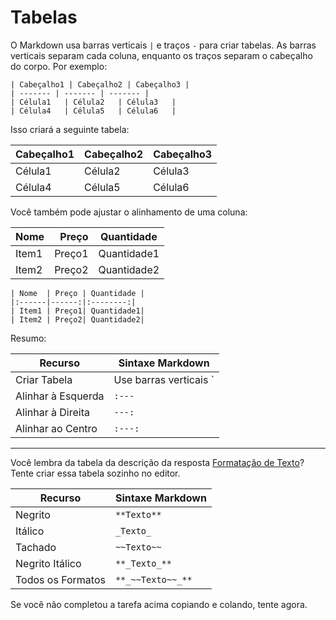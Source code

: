 # Tabelas

O Markdown usa barras verticais `|` e traços `-` para criar tabelas. As barras verticais separam cada coluna, enquanto os traços separam o cabeçalho do corpo. Por exemplo:

```
| Cabeçalho1 | Cabeçalho2 | Cabeçalho3 |
| ------- | ------- | ------- |
| Célula1   | Célula2   | Célula3   |
| Célula4   | Célula5   | Célula6   |
```

Isso criará a seguinte tabela:

| Cabeçalho1 | Cabeçalho2 | Cabeçalho3 |
|---------|---------|---------|
| Célula1   | Célula2   | Célula3   |
| Célula4   | Célula5   | Célula6   |

Você também pode ajustar o alinhamento de uma coluna:

| Nome  | Preço | Quantidade |
|:------|------:|:--------:|
| Item1 | Preço1| Quantidade1|
| Item2 | Preço2| Quantidade2|

```
| Nome  | Preço | Quantidade |
|:------|------:|:--------:|
| Item1 | Preço1| Quantidade1|
| Item2 | Preço2| Quantidade2|
```

Resumo:

| Recurso  | Sintaxe Markdown       |
|----------|-----------------------|
| Criar Tabela | Use barras verticais `|` e traços `-` |
| Alinhar à Esquerda | `:---`                 |
| Alinhar à Direita | `---:`                 |
| Alinhar ao Centro| `:---:`                |

---

Você lembra da tabela da descrição da resposta [Formatação de Texto](#step2)? Tente criar essa tabela sozinho no editor.

| Recurso    | Sintaxe Markdown     |
|------------|---------------------|
| Negrito    | `**Texto**`         |
| Itálico    | `_Texto_`           |
| Tachado    | `~~Texto~~`         |
| Negrito Itálico| `**_Texto_**`   |
| Todos os Formatos| `**_~~Texto~~_**`    |

Se você não completou a tarefa acima copiando e colando, tente agora.
